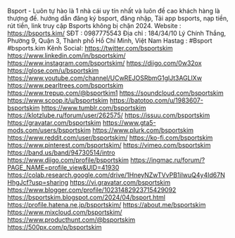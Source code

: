 Bsport - Luôn tự hào là 1 nhà cái uy tín nhất và luôn đề cao khách hàng là thượng đế. hướng dẫn đăng ký bsport, đăng nhập, Tải app bsports, nạp tiền, rút tiền, link truy cập Bsports không bị chặn 2024.
Website : <a href="https://bsports.kim/">https://bsports.kim/</a>
SĐT : 0987775543
Địa chỉ : 184/34/10 Lý Chính Thắng, Phường 9, Quận 3, Thành phố Hồ Chí Minh, Việt Nam
Hastag : #Bsport #bsports.kim
Kênh Social:
<a href="https://twitter.com/bsportskim">https://twitter.com/bsportskim</a>
<a href="https://www.linkedin.com/in/bsportskim/">https://www.linkedin.com/in/bsportskim/</a>
<a href="https://www.instagram.com/bsportskim/">https://www.instagram.com/bsportskim/</a>
<a href="https://diigo.com/0w32ox">https://diigo.com/0w32ox</a>
<a href="https://glose.com/u/bsportskim">https://glose.com/u/bsportskim</a>
<a href="https://www.youtube.com/channel/UCwREJOSRbmG1glJt3AGLlXw">https://www.youtube.com/channel/UCwREJOSRbmG1glJt3AGLlXw</a>
<a href="https://www.pearltrees.com/bsportskim">https://www.pearltrees.com/bsportskim</a>
<a href="https://www.trepup.com/@bsportkim1">https://www.trepup.com/@bsportkim1</a>
<a href="https://soundcloud.com/bsportskim">https://soundcloud.com/bsportskim</a>
<a href="https://www.scoop.it/u/bsportskim">https://www.scoop.it/u/bsportskim</a>
<a href="https://batotoo.com/u/1983607-bsportskim">https://batotoo.com/u/1983607-bsportskim</a>
<a href="https://www.tumblr.com/bsportskim">https://www.tumblr.com/bsportskim</a>
<a href="https://klotzlube.ru/forum/user/262575/">https://klotzlube.ru/forum/user/262575/</a>
<a href="https://issuu.com/bsportskim">https://issuu.com/bsportskim</a>
<a href="https://gravatar.com/bsportskim">https://gravatar.com/bsportskim</a>
<a href="https://www.gta5-mods.com/users/bsportskim">https://www.gta5-mods.com/users/bsportskim</a>
<a href="https://www.plurk.com/bsportskim">https://www.plurk.com/bsportskim</a>
<a href="https://www.reddit.com/user/bsportskim/">https://www.reddit.com/user/bsportskim/</a>
<a href="https://ko-fi.com/bsportskim">https://ko-fi.com/bsportskim</a>
<a href="https://www.pinterest.com/bsportskim/">https://www.pinterest.com/bsportskim/</a>
<a href="https://vimeo.com/bsportskim">https://vimeo.com/bsportskim</a>
<a href="https://band.us/band/94730514/intro">https://band.us/band/94730514/intro</a>
<a href="https://www.diigo.com/profile/bsportskim">https://www.diigo.com/profile/bsportskim</a>
<a href="https://ingmac.ru/forum/?PAGE_NAME=profile_view&UID=41930">https://ingmac.ru/forum/?PAGE_NAME=profile_view&UID=41930</a>
<a href="https://colab.research.google.com/drive/1HneyNZwTVvPB1ilwuQ4y4Id67NHhgJcf?usp=sharing">https://colab.research.google.com/drive/1HneyNZwTVvPB1ilwuQ4y4Id67NHhgJcf?usp=sharing</a>
<a href="https://vi.gravatar.com/bsportskim">https://vi.gravatar.com/bsportskim</a>
<a href="https://www.blogger.com/profile/10231482923715429092">https://www.blogger.com/profile/10231482923715429092</a>
<a href="https://bsportskim.blogspot.com/2024/04/bsport.html">https://bsportskim.blogspot.com/2024/04/bsport.html</a>
<a href="https://profile.hatena.ne.jp/bsportskim/">https://profile.hatena.ne.jp/bsportskim/</a>
<a href="https://about.me/bsportskim">https://about.me/bsportskim</a>
<a href="https://www.mixcloud.com/bsportskim/">https://www.mixcloud.com/bsportskim/</a>
<a href="https://www.producthunt.com/@bsportskim">https://www.producthunt.com/@bsportskim</a>
<a href="https://500px.com/p/bsportskim">https://500px.com/p/bsportskim</a>